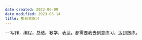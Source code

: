 ```yaml
---
date created: 2022-06-09
date modified: 2023-03-14
title: 📚刻意练习
---
```


-- 写作，编程，总结，教学，表达。都需要我去刻意练习，达到熟练。
